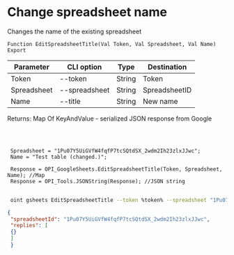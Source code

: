 ﻿---
sidebar_position: 3
---

# Change spreadsheet name
 Changes the name of the existing spreadsheet



`Function EditSpreadsheetTitle(Val Token, Val Spreadsheet, Val Name) Export`

 | Parameter | CLI option | Type | Destination |
 |-|-|-|-|
 | Token | --token | String | Token |
 | Spreadsheet | --spreadsheet | String | SpreadsheetID |
 | Name | --title | String | New name |

 
 Returns: Map Of KeyAndValue - serialized JSON response from Google

<br/>




```bsl title="Code example"
 
 Spreadsheet = "1Pu07Y5UiGVfW4fqfP7tcSQtdSX_2wdm2Ih23zlxJJwc";
 Name = "Test table (changed.)";
 
 Response = OPI_GoogleSheets.EditSpreadsheetTitle(Token, Spreadsheet, Name); //Map
 Response = OPI_Tools.JSONString(Response); //JSON string
```
	


```sh title="CLI command example"
 
 oint gsheets EditSpreadsheetTitle --token %token% --spreadsheet "1Pu07Y5UiGVfW4fqfP7tcSQtdSX_2wdm2Ih23zlxJJwc" --title "Test table (changed.)"

```

```json title="Result"
{
 "spreadsheetId": "1Pu07Y5UiGVfW4fqfP7tcSQtdSX_2wdm2Ih23zlxJJwc",
 "replies": [
 {}
 ]
 }
```
